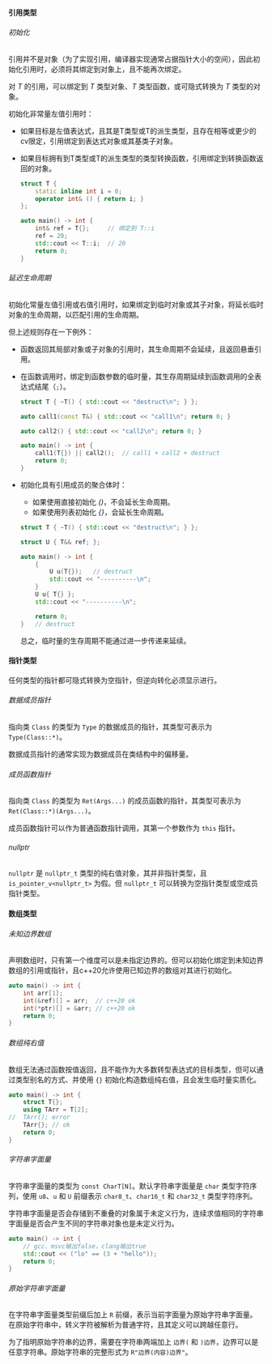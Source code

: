 #### 引用类型

###### 初始化

引用并不是对象（为了实现引用，编译器实现通常占据指针大小的空间），因此初始化引用时，必须将其绑定到对象上，且不能再次绑定。

对 _T_ 的引用，可以绑定到 _T_ 类型对象、_T_ 类型函数，或可隐式转换为 _T_ 类型的对象。

初始化非常量左值引用时：

* 如果目标是左值表达式，且其是T类型或T的派生类型，且存在相等或更少的cv限定，引用绑定到表达式对象或其基类子对象。

* 如果目标拥有到T类型或T的派生类型的类型转换函数，引用绑定到转换函数返回的对象。

  ```cpp
  struct T {
      static inline int i = 0;
      operator int& () { return i; }
  };
  
  auto main() -> int {
      int& ref = T{};     // 绑定到 T::i
      ref = 20;
      std::cout << T::i;  // 20
      return 0;
  }
  ```

###### 延迟生命周期

初始化常量左值引用或右值引用时，如果绑定到临时对象或其子对象，将延长临时对象的生命周期，以匹配引用的生命周期。

但上述规则存在一下例外：

* 函数返回其局部对象或子对象的引用时，其生命周期不会延续，且返回悬垂引用。

* 在函数调用时，绑定到函数参数的临时量，其生存周期延续到函数调用的全表达式结尾（`;`）。

  ```cpp
  struct T { ~T() { std::cout << "destruct\n"; } };
  
  auto call1(const T&) { std::cout << "call1\n"; return 0; }
  
  auto call2() { std::cout << "call2\n"; return 0; }
  
  auto main() -> int {
      call1(T{}) || call2();  // call1 + call2 + destruct
      return 0;
  }   
  ```

* 初始化具有引用成员的聚合体时：

  * 如果使用直接初始化 _()_，不会延长生命周期。
  * 如果使用列表初始化 _{}_，会延长生命周期。

  ```cpp
  struct T { ~T() { std::cout << "destruct\n"; } };
  
  struct U { T&& ref; };
  
  auto main() -> int {
      {
          U u(T{});   // destruct
          std::cout << "----------\n";
      }
      U u{ T{} };
      std::cout << "----------\n";
  
      return 0;
  }   // destruct
  ```

  总之，临时量的生存周期不能通过进一步传递来延续。

#### 指针类型

任何类型的指针都可隐式转换为空指针，但逆向转化必须显示进行。

###### 数据成员指针

指向类 `Class` 的类型为 `Type` 的数据成员的指针，其类型可表示为 `Type(Class::*)`。

数据成员指针的通常实现为数据成员在类结构中的偏移量。

###### 成员函数指针

指向类 `Class` 的类型为 `Ret(Args...)` 的成员函数的指针，其类型可表示为 `Ret(Class::*)(Args...)`。

成员函数指针可以作为普通函数指针调用，其第一个参数作为 `this` 指针。

###### nullptr

`nullptr` 是 `nullptr_t` 类型的纯右值对象，其并非指针类型，且 `is_pointer_v<nullptr_t>` 为假。但 `nullptr_t` 可以转换为空指针类型或空成员指针类型。

#### 数组类型

###### 未知边界数组

声明数组时，只有第一个维度可以是未指定边界的。但可以初始化绑定到未知边界数组的引用或指针，且c++20允许使用已知边界的数组对其进行初始化。

```cpp
auto main() -> int {
    int arr[1];
    int(&ref)[] = arr;  // c++20 ok
    int(*ptr)[] = &arr; // c++20 ok
    return 0;
}
```

###### 数组纯右值

数组无法通过函数按值返回，且不能作为大多数转型表达式的目标类型，但可以通过类型别名的方式、并使用 `{}` 初始化构造数组纯右值，且会发生临时量实质化。

```cpp
auto main() -> int {
    struct T{};
    using TArr = T[2];
//  TArr(); error
    TArr{}; // ok
    return 0;
}
```

###### 字符串字面量

字符串字面量的类型为 `const CharT[N]`。默认字符串字面量是 `char` 类型字符序列，使用 `u8`、`u` 和 `U` 前缀表示 `char8_t`、`char16_t` 和 `char32_t` 类型字符序列。

字符串字面量是否会存储到不重叠的对象属于未定义行为，连续求值相同的字符串字面量是否会产生不同的字符串对象也是未定义行为。

```cpp
auto main() -> int {
    // gcc、msvc输出false，clang输出true
    std::cout << ("lo" == (3 + "hello"));	
    return 0;
}
```

###### 原始字符串字面量

在字符串字面量类型前缀后加上 `R` 前缀，表示当前字面量为原始字符串字面量。在原始字符串中，转义字符被解析为普通字符，且其定义可以跨越任意行。

为了指明原始字符串的边界，需要在字符串两端加上 `边界(` 和 `)边界`，边界可以是任意字符串。原始字符串的完整形式为 `R"边界(内容)边界"`。